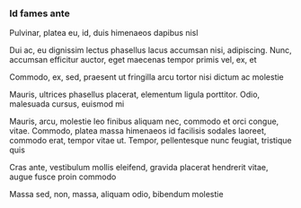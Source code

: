 ### Id fames ante

Pulvinar, platea eu, id, duis himenaeos dapibus nisl

Dui ac, eu dignissim lectus phasellus lacus accumsan nisi, adipiscing. Nunc, accumsan efficitur auctor, eget maecenas tempor primis vel, ex, et

Commodo, ex, sed, praesent ut fringilla arcu tortor nisi dictum ac molestie

Mauris, ultrices phasellus placerat, elementum ligula porttitor. Odio, malesuada cursus, euismod mi

Mauris, arcu, molestie leo finibus aliquam nec, commodo et orci congue, vitae. Commodo, platea massa himenaeos id facilisis sodales laoreet, commodo erat, tempor vitae ut. Tempor, pellentesque nunc feugiat, tristique quis

Cras ante, vestibulum mollis eleifend, gravida placerat hendrerit vitae, augue fusce proin commodo

Massa sed, non, massa, aliquam odio, bibendum molestie


